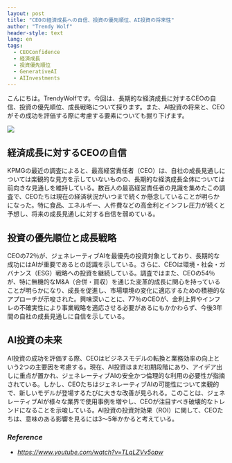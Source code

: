 ```yaml
---
layout: post
title: "CEOの経済成長への自信、投資の優先順位、AI投資の将来性"
author: "Trendy Wolf"
header-style: text
lang: en
tags:
  - CEOConfidence
  - 経済成長
  - 投資優先順位
  - GenerativeAI
  - AIInvestments
---
```


こんにちは。TrendyWolfです。今回は、長期的な経済成長に対するCEOの自信、投資の優先順位、成長戦略について探ります。また、AI投資の将来と、CEOがその成功を評価する際に考慮する要素についても掘り下げます。

<img
    src="https://i.ytimg.com/vi/TLqLZVv5opw/hqdefault.jpg"
/>


## 経済成長に対するCEOの自信
KPMGの最近の調査によると、最高経営責任者（CEO）は、自社の成長見通しについては楽観的な見方を示していないものの、長期的な経済成長全体については前向きな見通しを維持している。数百人の最高経営責任者の見識を集めたこの調査で、CEOたちは現在の経済状況がいつまで続くか懸念していることが明らかになった。特に食品、エネルギー、人件費などの高金利とインフレ圧力が続くと予想し、将来の成長見通しに対する自信を弱めている。

## 投資の優先順位と成長戦略
CEOの72％が、ジェネレーティブAIを最優先の投資対象としており、長期的な成功にはAIが重要であるとの認識を示している。さらに、CEOは環境・社会・ガバナンス（ESG）戦略への投資を継続している。調査ではまた、CEOの54％が、特に無機的なM&A（合併・買収）を通じた変革的成長に関心を持っていることが明らかになり、成長を促進し、市場環境の変化に適応するための積極的なアプローチが示唆された。興味深いことに、77％のCEOが、金利上昇やインフレの不確実性により事業戦略を適応させる必要があるにもかかわらず、今後3年間の自社の成長見通しに自信を示している。

## AI投資の未来
AI投資の成功を評価する際、CEOはビジネスモデルの転換と業務効率の向上という2つの主要因を考慮する。現在、AI投資はまだ初期段階にあり、アイデア出しに重点が置かれ、ジェネレーティブAIの安全かつ倫理的な利用の必要性が指摘されている。しかし、CEOたちはジェネレーティブAIの可能性について楽観的で、新しいモデルが登場するたびに大きな改善が見られる。このことは、ジェネレーティブAIが様々な業界で使用事例を増やし、CEOが注目すべき破壊的なトレンドになることを示唆している。AI投資の投資対効果（ROI）に関して、CEOたちは、意味のある影響を見るには3〜5年かかると考えている。


### _Reference_
- _https://www.youtube.com/watch?v=TLqLZVv5opw_

